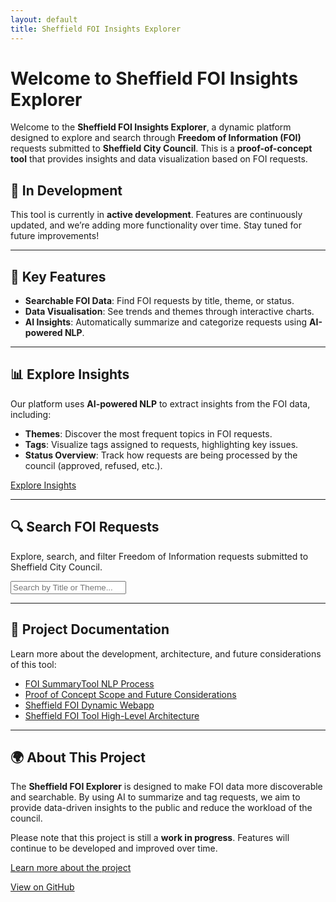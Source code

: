 ```yaml
---
layout: default
title: Sheffield FOI Insights Explorer
---
```


# Welcome to Sheffield FOI Insights Explorer

Welcome to the **Sheffield FOI Insights Explorer**, a dynamic platform designed to explore and search through **Freedom of Information (FOI)** requests submitted to **Sheffield City Council**. This is a **proof-of-concept tool** that provides insights and data visualization based on FOI requests.


## 🚧 In Development

This tool is currently in **active development**. Features are continuously updated, and we’re adding more functionality over time. Stay tuned for future improvements!

---

## 🚀 Key Features

- **Searchable FOI Data**: Find FOI requests by title, theme, or status.
- **Data Visualisation**: See trends and themes through interactive charts.
- **AI Insights**: Automatically summarize and categorize requests using **AI-powered NLP**.

---

## 📊 Explore Insights

Our platform uses **AI-powered NLP** to extract insights from the FOI data, including:

- **Themes**: Discover the most frequent topics in FOI requests.
- **Tags**: Visualize tags assigned to requests, highlighting key issues.
- **Status Overview**: Track how requests are being processed by the council (approved, refused, etc.).

[Explore Insights](./insights)  


---

## 🔍 Search FOI Requests

<p>Explore, search, and filter Freedom of Information requests submitted to Sheffield City Council.</p>

<input type="text" id="search" placeholder="Search by Title or Theme...">
<ul id="results"></ul>

<script src="app.js"></script>

---

## 📑 Project Documentation

Learn more about the development, architecture, and future considerations of this tool:

- [FOI SummaryTool NLP Process](./FOI%20SummaryTool%20NLP%20Process.docx)
- [Proof of Concept Scope and Future Considerations](./1.%20Proof%20of%20Concept%20Scope%20and%20Future%20Considerations.docx)
- [Sheffield FOI Dynamic Webapp](./2.%20Sheffield%20FOI%20Dynamic%20Webapp.docx)
- [Sheffield FOI Tool High-Level Architecture](./3.%20Sheffield%20FOI%20Tool%20High-Level%20Architecture.docx)


---

## 🌍 About This Project

The **Sheffield FOI Explorer** is designed to make FOI data more discoverable and searchable. By using AI to summarize and tag requests, we aim to provide data-driven insights to the public and reduce the workload of the council.

Please note that this project is still a **work in progress**. Features will continue to be developed and improved over time.

[Learn more about the project](./about)  



[View on GitHub](https://github.com/peterkarakostas/Sheffield_FOI_Webapp)  
